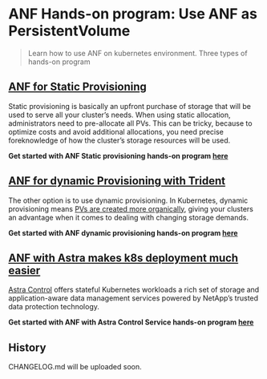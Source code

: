 # ANF Hands-on program: Use ANF as PersistentVolume

> Learn how to use ANF on kubernetes environment. Three types of hands-on program

## [ANF for Static Provisioning](https://github.com/maysay1999/anfdemo01/blob/main/static-prov.md)

Static provisioning is basically an upfront purchase of storage that will be used to serve all your cluster’s needs. When using static allocation, administrators need to pre-allocate all PVs. This can be tricky, because to optimize costs and avoid additional allocations, you need precise foreknowledge of how the cluster’s storage resources will be used.

**Get started with ANF Static provisioning hands-on program [here](https://github.com/maysay1999/anfdemo01/blob/main/static-prov.md)**

## [ANF for dynamic Provisioning with Trident](https://github.com/maysay1999/anfdemo01/blob/main/trident-dyn.md)

The other option is to use dynamic provisioning. In Kubernetes, dynamic provisioning means [PVs are created more organically](https://cloud.netapp.com/blog/understanding-kubernetes-persistent-volume-provisioning), giving your clusters an advantage when it comes to dealing with changing storage demands.

**Get started with ANF dynamic provisioning hands-on program [here](https://github.com/maysay1999/anfdemo01/blob/main/trident-dyn.md)**

## [ANF with Astra makes k8s deployment much easier](https://github.com/maysay1999/anfdemo01/blob/main/astra-only.md)

[Astra Control](https://cloud.netapp.com/astra) offers stateful Kubernetes workloads a rich set of storage and application-aware data management services powered by NetApp’s trusted data protection technology.

**Get started with ANF with Astra Control Service hands-on program [here](https://github.com/maysay1999/anfdemo01/blob/main/astra-only.md)**

## History

CHANGELOG.md will be uploaded soon.
